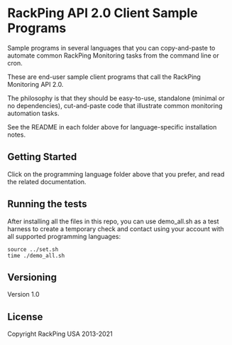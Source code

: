 # RackPing API 2.0 Client Sample Programs

Sample programs in several languages that you can copy-and-paste to automate common RackPing Monitoring tasks from the command line or cron.

These are end-user sample client programs that call the RackPing Monitoring API 2.0.

The philosophy is that they should be easy-to-use, standalone (minimal or no dependencies), cut-and-paste code that illustrate common monitoring automation tasks.

See the README in each folder above for language-specific installation notes.

## Getting Started

Click on the programming language folder above that you prefer, and read the related documentation.

## Running the tests

After installing all the files in this repo, you can use demo_all.sh as a test harness to create a temporary check and contact using your account with all supported programming languages:

```
source ../set.sh
time ./demo_all.sh
```

## Versioning

Version 1.0

## License

Copyright RackPing USA 2013-2021

